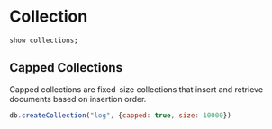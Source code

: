 # Collection

```shell
show collections;
```

## Capped Collections

Capped collections are fixed-size collections that insert and retrieve documents based on insertion order.

```javascript
db.createCollection("log", {capped: true, size: 10000})
```

